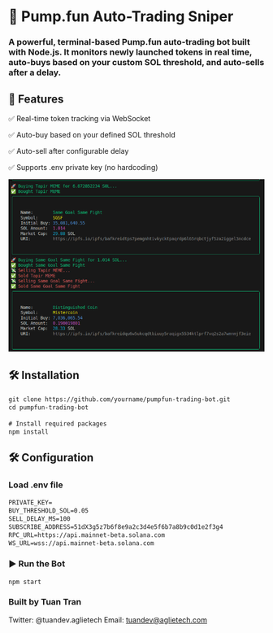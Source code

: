 # 🤖 Pump.fun Auto-Trading Sniper

### A powerful, terminal-based Pump.fun auto-trading bot built with Node.js. It monitors newly launched tokens in real time, auto-buys based on your custom SOL threshold, and auto-sells after a delay.

## 📌 Features
✅ Real-time token tracking via WebSocket

✅ Auto-buy based on your defined SOL threshold

✅ Auto-sell after configurable delay

✅ Supports .env private key (no hardcoding)

![Bot Output Preview](output.png)

## 🛠 Installation
```
git clone https://github.com/yourname/pumpfun-trading-bot.git
cd pumpfun-trading-bot

# Install required packages
npm install
```




## 🛠 Configuration

### Load .env file
```
PRIVATE_KEY=
BUY_THRESHOLD_SOL=0.05
SELL_DELAY_MS=100
SUBSCRIBE_ADDRESS=51dX3g5z7b6f8e9a2c3d4e5f6b7a8b9c0d1e2f3g4
RPC_URL=https://api.mainnet-beta.solana.com
WS_URL=wss://api.mainnet-beta.solana.com
```

### ▶️ Run the Bot
```
npm start
```
### Built by Tuan Tran
Twitter: @tuandev.aglietech
Email: tuandev@aglietech.com
